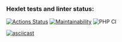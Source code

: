 ### Hexlet tests and linter status:
[![Actions Status](https://github.com/mxmilyasov/php-project-lvl1/workflows/hexlet-check/badge.svg)](https://github.com/mxmilyasov/php-project-lvl1/actions)
[![Maintainability](https://api.codeclimate.com/v1/badges/5234ca5d5181adbd1812/maintainability)](https://codeclimate.com/github/mxmilyasov/php-project-lvl1/maintainability)
![PHP CI](https://github.com/mxmilyasov/php-project-lvl1/workflows/PHP%20CI/badge.svg)

[![asciicast](https://asciinema.org/a/6aj8Juk9GgxPcnUrzv39lkbb2.svg)](https://asciinema.org/a/6aj8Juk9GgxPcnUrzv39lkbb2)